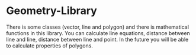 # Geometry-Library
There is some classes (vector, line and polygon) and there is mathematical functions in this library.
You can calculate line equations, distance between line and line, distance between line and point.
In the future you will be able to calculate properties of polygons.

